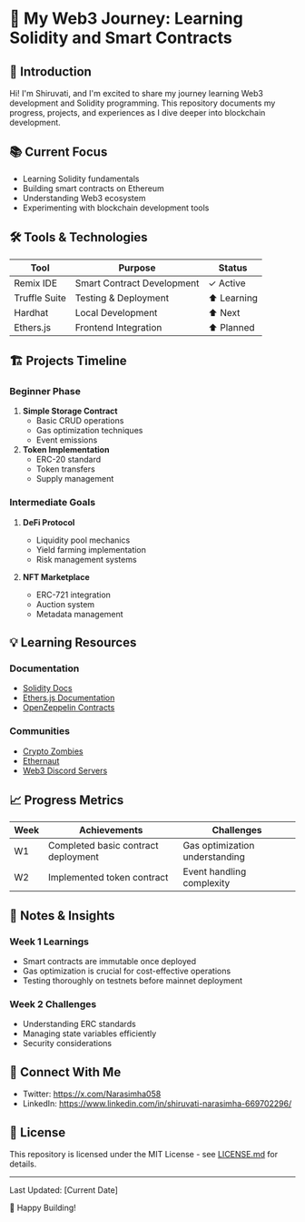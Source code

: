 # 🚀 My Web3 Journey: Learning Solidity and Smart Contracts

## 👋 Introduction

Hi! I'm Shiruvati, and I'm excited to share my journey learning Web3 development and Solidity programming. This repository documents my progress, projects, and experiences as I dive deeper into blockchain development.

## 📚 Current Focus

- Learning Solidity fundamentals
- Building smart contracts on Ethereum
- Understanding Web3 ecosystem
- Experimenting with blockchain development tools

## 🛠️ Tools & Technologies

| Tool          | Purpose                    | Status     |
| ------------- | -------------------------- | ---------- |
| Remix IDE     | Smart Contract Development | ✓ Active   |
| Truffle Suite | Testing & Deployment       | ⬆ Learning |
| Hardhat       | Local Development          | ⬆ Next     |
| Ethers.js     | Frontend Integration       | ⬆ Planned  |

## 🏗️ Projects Timeline

### Beginner Phase

1. **Simple Storage Contract**
   - Basic CRUD operations
   - Gas optimization techniques
   - Event emissions
2. **Token Implementation**
   - ERC-20 standard
   - Token transfers
   - Supply management

### Intermediate Goals

1. **DeFi Protocol**

   - Liquidity pool mechanics
   - Yield farming implementation
   - Risk management systems

2. **NFT Marketplace**
   - ERC-721 integration
   - Auction system
   - Metadata management

## 💡 Learning Resources

### Documentation

- [Solidity Docs](https://docs.soliditylang.org/)
- [Ethers.js Documentation](https://docs.ethers.io/)
- [OpenZeppelin Contracts](https://docs.openzeppelin.com/contracts/)

### Communities

- [Crypto Zombies](https://cryptozombies.io/)
- [Ethernaut](https://ethernaut.openzeppelin.com/)
- [Web3 Discord Servers](#)

## 📈 Progress Metrics

| Week | Achievements                        | Challenges                     |
| ---- | ----------------------------------- | ------------------------------ |
| W1   | Completed basic contract deployment | Gas optimization understanding |
| W2   | Implemented token contract          | Event handling complexity      |

## 📝 Notes & Insights

### Week 1 Learnings

- Smart contracts are immutable once deployed
- Gas optimization is crucial for cost-effective operations
- Testing thoroughly on testnets before mainnet deployment

### Week 2 Challenges

- Understanding ERC standards
- Managing state variables efficiently
- Security considerations

## 👥 Connect With Me

- Twitter: https://x.com/Narasimha058
- LinkedIn: https://www.linkedin.com/in/shiruvati-narasimha-669702296/

## 📝 License

This repository is licensed under the MIT License - see [LICENSE.md](LICENSE.md) for details.

---

Last Updated: [Current Date]

🚀 Happy Building!
